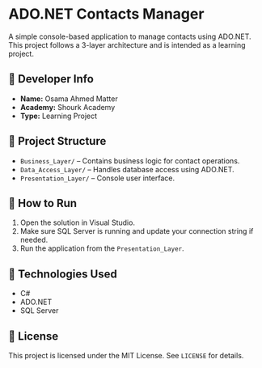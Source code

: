 # ADO.NET Contacts Manager

A simple console-based application to manage contacts using ADO.NET.  
This project follows a 3-layer architecture and is intended as a learning project.

## 👤 Developer Info
- **Name:** Osama Ahmed Matter
- **Academy:** Shourk Academy
- **Type:** Learning Project

## 📁 Project Structure

- `Business_Layer/` – Contains business logic for contact operations.
- `Data_Access_Layer/` – Handles database access using ADO.NET.
- `Presentation_Layer/` – Console user interface.

## 🚀 How to Run

1. Open the solution in Visual Studio.
2. Make sure SQL Server is running and update your connection string if needed.
3. Run the application from the `Presentation_Layer`.

## 🔧 Technologies Used

- C#
- ADO.NET
- SQL Server

## 📄 License

This project is licensed under the MIT License. See `LICENSE` for details.
